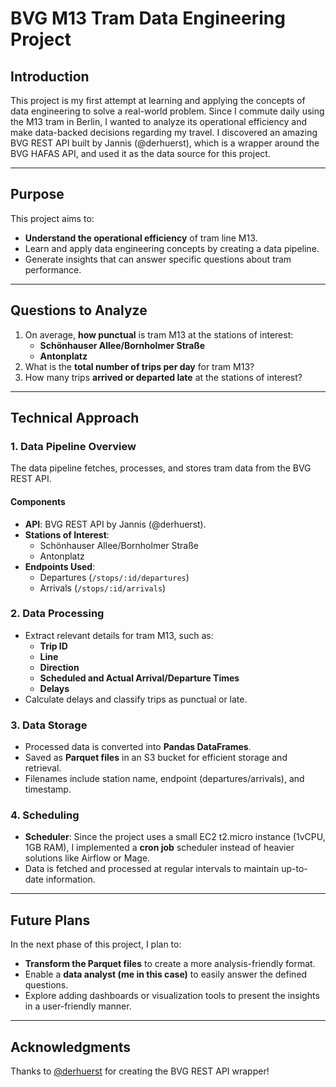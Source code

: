 # BVG M13 Tram Data Engineering Project

## **Introduction**
This project is my first attempt at learning and applying the concepts of data engineering to solve a real-world problem. Since I commute daily using the M13 tram in Berlin, I wanted to analyze its operational efficiency and make data-backed decisions regarding my travel. I discovered an amazing BVG REST API built by Jannis (@derhuerst), which is a wrapper around the BVG HAFAS API, and used it as the data source for this project.

---

## **Purpose**
This project aims to:
- **Understand the operational efficiency** of tram line M13.
- Learn and apply data engineering concepts by creating a data pipeline.
- Generate insights that can answer specific questions about tram performance.

---

## **Questions to Analyze**
1. On average, **how punctual** is tram M13 at the stations of interest:
   - **Schönhauser Allee/Bornholmer Straße**
   - **Antonplatz**
2. What is the **total number of trips per day** for tram M13?
3. How many trips **arrived or departed late** at the stations of interest?

---

## **Technical Approach**
### **1. Data Pipeline Overview**
The data pipeline fetches, processes, and stores tram data from the BVG REST API.

#### **Components**
- **API**: BVG REST API by Jannis (@derhuerst).
- **Stations of Interest**:
  - Schönhauser Allee/Bornholmer Straße
  - Antonplatz
- **Endpoints Used**:
  - Departures (`/stops/:id/departures`)
  - Arrivals (`/stops/:id/arrivals`)

### **2. Data Processing**
- Extract relevant details for tram M13, such as:
  - **Trip ID**
  - **Line**
  - **Direction**
  - **Scheduled and Actual Arrival/Departure Times**
  - **Delays**
- Calculate delays and classify trips as punctual or late.

### **3. Data Storage**
- Processed data is converted into **Pandas DataFrames**.
- Saved as **Parquet files** in an S3 bucket for efficient storage and retrieval.
- Filenames include station name, endpoint (departures/arrivals), and timestamp.

### **4. Scheduling**
- **Scheduler**: Since the project uses a small EC2 t2.micro instance (1vCPU, 1GB RAM), I implemented a **cron job** scheduler instead of heavier solutions like Airflow or Mage.
- Data is fetched and processed at regular intervals to maintain up-to-date information.

---

## **Future Plans**
In the next phase of this project, I plan to:
- **Transform the Parquet files** to create a more analysis-friendly format.
- Enable a **data analyst (me in this case)** to easily answer the defined questions.
- Explore adding dashboards or visualization tools to present the insights in a user-friendly manner.

---

## **Acknowledgments**
Thanks to [@derhuerst](https://github.com/derhuerst) for creating the BVG REST API wrapper!


